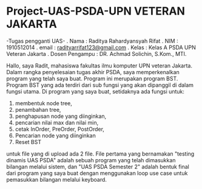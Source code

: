 # Project-UAS-PSDA-UPN VETERAN JAKARTA

-Tugas pengganti UAS-
. Nama            : Raditya Rahardyansyah Rifat
. NIM             : 1910512014
. email           : radityarrifat123@gmail.com
. Kelas           : Kelas A PSDA UPN Veteran Jakarta
. Dosen Pengampu  : DR. Achmad Solichin, S.Kom., MTI.

  Hallo, saya Radit, mahasiswa fakultas ilmu komputer UPN veteran Jakarta. Dalam rangka penyelesaian tugas akhir PSDA, saya memperkenalkan program yang telah saya buat. Program ini merupakan program BST.
  Program BST yang ada terdiri dari sub fungsi yang akan dipanggil di dalam fungsi utama. Di program yang saya buat, setidaknya ada fungsi untuk: 
1. membentuk node tree, 
2. penambahan tree, 
3. penghapusan node yang diinginkan, 
4. pencarian nilai max dan nilai min, 
5. cetak InOrder, PreOrder, PostOrder,
6. Pencarian node yang diinginkan
7. Reset BST

untuk file yang di upload ada 2 file. File pertama yang bernamakan "testing dinamis UAS PSDA" adalah sebuah program yang telah dimasukkan bilangan melalui sistem, dan "UAS PSDA Semester 2" adalah bentuk final dari program yang saya buat dengan menggunakan loop use case untuk pemasukkan bilangan melalui keyboard.
